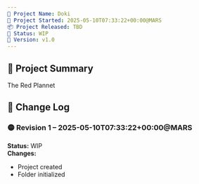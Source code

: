 ```yaml
---
📁 Project Name: Doki
📅 Project Started: 2025-05-10T07:33:22+00:00@MARS
📦 Project Released: TBD
🚦 Status: WIP
🔖 Version: v1.0
---
```


## 📝 Project Summary
The Red Plannet


## 🔁 Change Log

### 🟡 Revision 1 – 2025-05-10T07:33:22+00:00@MARS
**Status:** WIP\
**Changes:**
- Project created
- Folder initialized
